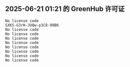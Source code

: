 ## 2025-06-21 01:21 的 GreenHub 许可证
```
No license code
SXKS-G3rH-JUQw-p3C8-99B6
No license code
No license code
No license code
No license code
No license code
No license code
No license code
No license code
```
